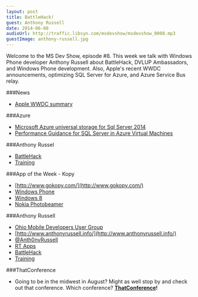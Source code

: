 ```yaml
---
layout: post
title: BattleHack!
guest: Anthony Russell
date: 2014-06-08
audioUrl: http://traffic.libsyn.com/msdevshow/msdevshow_0008.mp3
guestImage: anthony-russell.jpg
---
```


Welcome to the MS Dev Show, episode \#8. This week we talk with Windows Phone developer Anthony Russell about BattleHack, DVLUP Ambassadors, and Windows Phone development. Also, Apple's recent WWDC announcements, optimizing SQL Server for Azure, and Azure Service Bus relay.

###News

 - [Apple WWDC summary](http://arstechnica.com/apple/2014/06/developers-react-to-ios-8-and-its-long-overdue-opening-of-the-platform/?utm_source=feedburner&utm_medium=feed&utm_campaign=Feed%3A+arstechnica%2Findex+%28Ars+Technica+-+All+content%29)

###Azure

 - [Microsoft Azure universal storage for Sql Server 2014](http://blogs.msdn.com/b/igorpag/archive/2014/05/28/microsoft-azure-universal-storage-for-sql-server-2014.aspx)
 - [Performance Guidance for SQL Server in Azure Virtual Machines](http://msdn.microsoft.com/en-us/library/dn248436.aspx)

###Anthony Russel

 - [BattleHack](https://2014.battlehack.org/)
 - [Training](http://www.lumosity.com/)

###App of the Week - Kopy

 - [http://www.gokopy.com/](http://www.gokopy.com/)
 - [Windows Phone](http://www.windowsphone.com/s?appid=6b0c3ec0-afad-4e45-8990-874f12dbab20)
 - [Windows 8](http://apps.microsoft.com/windows/en-us/app/kopy/f3b10b88-bca8-4759-987a-b8c616fc21b6)
 - [Nokia Photobeamer](https://www.photobeamer.com/)

###Anthony Russell

 - [Ohio Mobile Developers User Group](http://www.meetup.com/OhMoDev/)
 - [http://www.anthonyrussell.info/](http://www.anthonyrussell.info/)
 - [@Anth0nyRussell](https://twitter.com/Anth0nyRussell)
 - [RT Apps](http://www.windowsphone.com/en-US/store/publishers?publisherId=RT%2BApps)
 - [BattleHack](https://2014.battlehack.org/)
 - [Training](http://www.lumosity.com/)

###ThatConference

 - Going to be in the midwest in August? Might as well stop by and check out that conference. Which conference? **[ThatConference](http://ThatConference.com)!**
